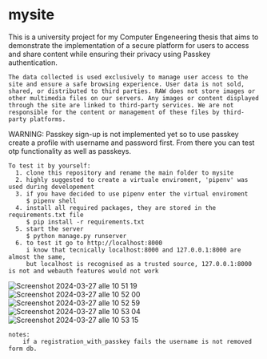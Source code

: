 # mysite

This is a university project for my Computer Engeneering thesis that aims to demonstrate the implementation of a secure platform for users to access and share content while ensuring their privacy using Passkey authentication.
    
    The data collected is used exclusively to manage user access to the site and ensure a safe browsing experience. User data is not sold, shared, or distributed to third parties. RAW does not store images or other multimedia files on our servers. Any images or content displayed through the site are linked to third-party services. We are not responsible for the content or management of these files by third-party platforms.

WARNING: Passkey sign-up is not implemented yet so to use passkey create a profile with username and password first. From there you can test otp functionality as well as passkeys.

    To test it by yourself:
      1. clone this repository and rename the main folder to mysite
      2. highly suggested to create a virtuale enviroment, 'pipenv' was used during developement
      3. if you have decided to use pipenv enter the virtual enviroment
         $ pipenv shell
      4. install all required packages, they are stored in the requirements.txt file
         $ pip install -r requirements.txt
      5. start the server
         $ python manage.py runserver
      6. to test it go to http://localhost:8000
         i know that tecnically localhost:8000 and 127.0.0.1:8000 are almost the same, 
         but localhost is recognised as a trusted source, 127.0.0.1:8000 is not and webauth features would not work

![Screenshot 2024-03-27 alle 10 51 19](https://github.com/leonardonels/mysite/assets/81677769/2aeef6b5-d33f-41db-82c2-b69c248b5d57)
![Screenshot 2024-03-27 alle 10 52 00](https://github.com/leonardonels/mysite/assets/81677769/7396a629-a5d9-4387-aeae-b66261a041bb)
![Screenshot 2024-03-27 alle 10 52 59](https://github.com/leonardonels/mysite/assets/81677769/0bfc6bfe-d210-499a-8cc6-34979462af02)
![Screenshot 2024-03-27 alle 10 53 04](https://github.com/leonardonels/mysite/assets/81677769/e7e56faf-b66e-4d31-8912-ed619a51b6fb)
![Screenshot 2024-03-27 alle 10 53 15](https://github.com/leonardonels/mysite/assets/81677769/d11fcd7d-0dec-48d0-88ad-4204d2e43d2f)

    notes:
        if a registration_with_passkey fails the username is not removed form db.
